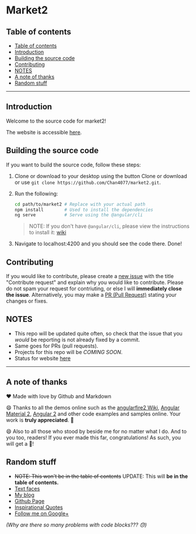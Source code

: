 # Market2
## Table of contents
- [Table of contents](#table-of-contents)
- [Introduction](#introduction)
- [Building the source code](#building-the-source-code)
- [Contributing](#contributing)
- [NOTES](#notes)
- [A note of thanks](#a-note-of-thanks)
- [Random stuff](#random-stuff)

---
## Introduction 
Welcome to the source code for market2!

The website is accessible [here](https://market2-ed1e4.firebaseapp.com).

## Building the source code
If you want to build the source code, follow these steps:

1. Clone or download to your desktop using the button Clone or download or use `git clone https://github.com/Chan4077/market2.git`.
2. Run the following:

     ```bash
     cd path/to/market2 # Replace with your actual path
     npm install        # Used to install the dependencies
     ng serve           # Serve using the @angular/cli 
     ```
     
     > NOTE: If you don't have `@angular/cli`, please view the instructions to install it: [wiki](https://github.com/angular/angular-cli/wiki)
     
3. Navigate to localhost:4200 and you should see the code there.
Done!

## Contributing
If you would like to contribute, please create a [new issue](https://github.com/Chan4077/market2/issues/new) with the title "Contribute request" and explain why you would like to contribute. Please do not spam your request for contriuting, or else I will **immediately close the issue**. Alternatively, you may make a [PR (Pull Request)](https://github.com/Chan4077/market2/compare) stating your changes or fixes.

## NOTES
- This repo will be updated quite often, so check that the issue that you *would* be reporting is not already fixed by a commit.
- Same goes for PRs (pull requests).
- Projects for this repo will be *COMING SOON*.
- Status for website [here](https://github.com/Chan4077/future/blob/master/new/market2.md)

---
## A note of thanks
:heart: Made with love by Github and Markdown

:smile: Thanks to all the demos online such as the [angularfire2 Wiki](https://github.com/angular/angularfire2/wiki), [Angular Material 2](https://material.angular.io), [Angular 2](https://angular.io) and other code examples and samples online. Your work is **truly appreciated**. :tada:

:smile: Also to all those who stood by beside me for no matter what I do. And to you too, readers! If you ever made this far, congratulations! As such, you will get a :cookie:!

## Random stuff
- ~~NOTE: This won't be in the table of contents~~ UPDATE: This will **be in the table of contents.**
- [Text faces](textfa.ces)
- [My blog](https://chanziyangedric.blogspot.com)
- [Github Page](https://chan4077.github.io)
- [Inspirational Quotes](https://plus.google.com/collection/UZIolB)
- [Follow me on Google+](https://plus.google.com/+EdricChan03)

_(Why are there so many problems with code blocks??? :sweat:)_
